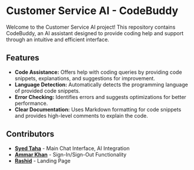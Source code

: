 # Customer Service AI - CodeBuddy

Welcome to the Customer Service AI project! This repository contains CodeBuddy, an AI assistant designed to provide coding help and support through an intuitive and efficient interface.

## Features

- **Code Assistance:** Offers help with coding queries by providing code snippets, explanations, and suggestions for improvement.
- **Language Detection:** Automatically detects the programming language of provided code snippets.
- **Error Checking:** Identifies errors and suggests optimizations for better performance.
- **Clear Documentation:** Uses Markdown formatting for code snippets and provides high-level comments to explain the code. 

## Contributors

- **[Syed Taha](https://syedtaha.org)** - Main Chat Interface, AI Integration
- **[Ammar Khan](https://ammar-khan18.github.io/Portfolio-Website/)** - Sign-In/Sign-Out Functionality
- **[Rashid](https://rh29152.github.io/Landing-page/)** - Landing Page